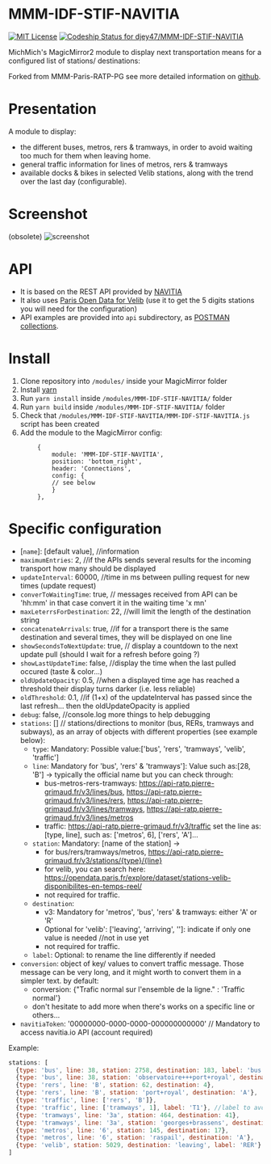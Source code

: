 # MMM-IDF-STIF-NAVITIA
[ ![MIT License](https://img.shields.io/badge/license-MIT-blue.svg)](http://choosealicense.com/licenses/mit)
[ ![Codeship Status for djey47/MMM-IDF-STIF-NAVITIA](https://app.codeship.com/projects/323491f0-25bd-0135-db38-2a42d49cc1d5/status?branch=master)](https://app.codeship.com/projects/222476)

MichMich's MagicMirror2 module to display next transportation means for a configured list of stations/ destinations:

Forked from MMM-Paris-RATP-PG see more detailed information on [github](https://github.com/da4throux/MMM-Paris-RATP-PG).

# Presentation
A module to display:
* the different buses, metros, rers & tramways, in order to avoid waiting too much for them when leaving home. 
* general traffic information for lines of metros, rers & tramways
* available docks & bikes in selected Velib stations, along with the trend over the last day (configurable).

# Screenshot
(obsolete)
![screenshot](https://github.com/da4throux/MMM-Paris-RATP-PG/blob/master/MMM-Paris-RATP-PG2.png)

# API
* It is based on the REST API provided by [NAVITIA](https://www.navitia.io/)
* It also uses [Paris Open Data for Velib](https://opendata.paris.fr/explore/dataset/stations-velib-disponibilites-en-temps-reel/) (use it to get the 5 digits stations you will need for the configuration)
* API examples are provided into `api` subdirectory, as [POSTMAN collections](https://www.getpostman.com/).

# Install

1. Clone repository into `/modules/` inside your MagicMirror folder
2. Install [yarn](https://yarnpkg.com/en/docs/install)
3. Run `yarn install` inside `/modules/MMM-IDF-STIF-NAVITIA/` folder
4. Run `yarn build` inside `/modules/MMM-IDF-STIF-NAVITIA/` folder
5. Check that `/modules/MMM-IDF-STIF-NAVITIA/MMM-IDF-STIF-NAVITIA.js` script has been created
6. Add the module to the MagicMirror config:
```
		{
	        module: 'MMM-IDF-STIF-NAVITIA',
	        position: 'bottom_right',
	        header: 'Connections',
	        config: {
            // see below
	        }
    	},
```

# Specific configuration
* [`name`]: [default value], //information
* `maximumEntries`: 2, //if the APIs sends several results for the incoming transport how many should be displayed
* `updateInterval`: 60000, //time in ms between pulling request for new times (update request)
* `converToWaitingTime`: true, // messages received from API can be 'hh:mm' in that case convert it in the waiting time 'x mn'
* `maxLeterrsForDestination`: 22, //will limit the length of the destination string
* `concatenateArrivals`: true, //if for a transport there is the same destination and several times, they will be displayed on one line
* `showSecondsToNextUpdate`: true, // display a countdown to the next update pull (should I wait for a refresh before going ?)
* `showLastUpdateTime`: false, //display the time when the last pulled occured (taste & color...)
* `oldUpdateOpacity`: 0.5, //when a displayed time age has reached a threshold their display turns darker (i.e. less reliable)
* `oldThreshold`: 0.1, //if (1+x) of the updateInterval has passed since the last refresh... then the oldUpdateOpacity is applied
* `debug`: false, //console.log more things to help debugging
* `stations`: [] // stations/directions to monitor (bus, RERs, tramways and subways), as an array of objects with different properties (see example below):
  - `type`: Mandatory: Possible value:['bus', 'rers', 'tramways', 'velib', 'traffic']
  - `line`: Mandatory for 'bus', 'rers' & 'tramways']: Value such as:[28, 'B'] -> typically the official name but you can check through:
    - bus-metros-rers-tramways: https://api-ratp.pierre-grimaud.fr/v3/lines/bus, https://api-ratp.pierre-grimaud.fr/v3/lines/rers, https://api-ratp.pierre-grimaud.fr/v3/lines/tramways, https://api-ratp.pierre-grimaud.fr/v3/lines/metros
    - traffic: https://api-ratp.pierre-grimaud.fr/v3/traffic set the line as: [type, line], such as: ['metros', 6], ['rers', 'A']...
  - `station`: Mandatory: [name of the station] ->
    - for bus/rers/tramways/metros, https://api-ratp.pierre-grimaud.fr/v3/stations/{type}/{line}
    - for velib, you can search here: https://opendata.paris.fr/explore/dataset/stations-velib-disponibilites-en-temps-reel/
    - not required for traffic.
  - `destination`: 
    - v3: Mandatory for 'metros', 'bus', 'rers' & tramways: either 'A' or 'R'
    - Optional for 'velib': ['leaving', 'arriving', '']: indicate if only one value is needed //not in use yet
    - not required for traffic.
  - `label`: Optional: to rename the line differently if needed
* `conversion`: object of key/ values to convert traffic message. Those message can be very long, and it might worth to convert them in a simpler text. by default:
  - conversion: {"Trafic normal sur l'ensemble de la ligne." : 'Traffic normal'}
  - don't hesitate to add more when there's works on a specific line or others...
* `navitiaToken`: '00000000-0000-0000-000000000000' // Mandatory to access navitia.io API (account required)

Example:
```javascript
stations: [
  {type: 'bus', line: 38, station: 2758, destination: 183, label: 'bus vers le Nord'},
  {type: 'bus', line: 38, station: 'observatoire+++port+royal', destination: 'A'},
  {type: 'rers', line: 'B', station: 62, destination: 4},
  {type: 'rers', line: 'B', station: 'port+royal', destination: 'A'},
  {type: 'traffic', line: ['rers', 'B']},
  {type: 'traffic', line: ['tramways', 1], label: 'T1'}, //label to avoid confusion with metros line 1
  {type: 'tramways', line: '3a', station: 464, destination: 41},	
  {type: 'tramways', line: '3a', station: 'georges+brassens', destination: 'R'},
  {type: 'metros', line: '6', station: 145, destination: 17},	
  {type: 'metros', line: '6', station: 'raspail', destination: 'A'},
  {type: 'velib', station: 5029, destination: 'leaving', label: 'RER'}
]
```
